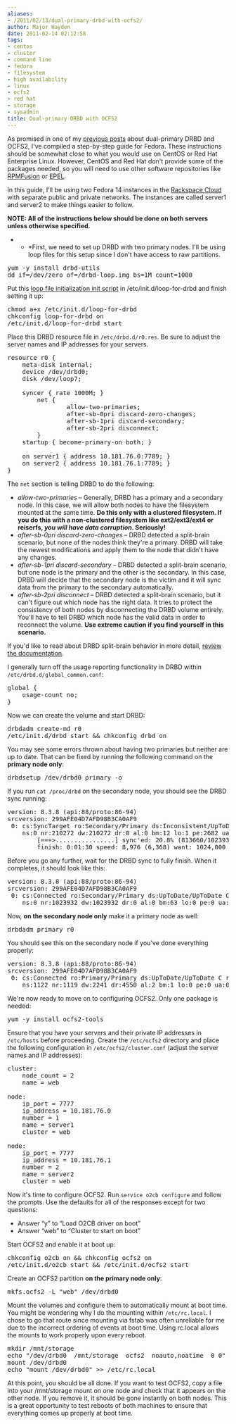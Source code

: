 ```yaml
---
aliases:
- /2011/02/13/dual-primary-drbd-with-ocfs2/
author: Major Hayden
date: 2011-02-14 02:12:58
tags:
- centos
- cluster
- command line
- fedora
- filesystem
- high availability
- linux
- ocfs2
- red hat
- storage
- sysadmin
title: Dual-primary DRBD with OCFS2
---
```


As promised in one of my [previous posts][1] about dual-primary DRBD and OCFS2, I've compiled a step-by-step guide for Fedora. These instructions should be somewhat close to what you would use on CentOS or Red Hat Enterprise Linux. However, CentOS and Red Hat don't provide some of the packages needed, so you will need to use other software repositories like [RPMFusion][2] or [EPEL][3].

In this guide, I'll be using two Fedora 14 instances in the [Rackspace Cloud][4] with separate public and private networks. The instances are called server1 and server2 to make things easier to follow.

**NOTE: All of the instructions below should be done on both servers unless otherwise specified.**

* * *First, we need to set up DRBD with two primary nodes. I'll be using loop files for this setup since I don't have access to raw partitions.</p>

<pre lang="html">yum -y install drbd-utils
dd if=/dev/zero of=/drbd-loop.img bs=1M count=1000
</pre>

Put this [loop file initialization init script][5] in /etc/init.d/loop-for-drbd and finish setting it up:

<pre lang="html">chmod a+x /etc/init.d/loop-for-drbd
chkconfig loop-for-drbd on
/etc/init.d/loop-for-drbd start
</pre>

Place this DRBD resource file in `/etc/drbd.d/r0.res`. Be sure to adjust the server names and IP addresses for your servers.

<pre lang="html">resource r0 {
	meta-disk internal;
	device /dev/drbd0;
	disk /dev/loop7;

	syncer { rate 1000M; }
        net {
                allow-two-primaries;
                after-sb-0pri discard-zero-changes;
                after-sb-1pri discard-secondary;
                after-sb-2pri disconnect;
        }
	startup { become-primary-on both; }

	on server1 { address 10.181.76.0:7789; }
	on server2 { address 10.181.76.1:7789; }
}
</pre>

The `net` section is telling DRBD to do the following:

  * _allow-two-primaries_ &#8211; Generally, DRBD has a primary and a secondary node. In this case, we will allow both nodes to have the filesystem mounted at the same time. **Do this only with a clustered filesystem. If you do this with a non-clustered filesystem like ext2/ext3/ext4 or reiserfs, _you will have data corruption_. Seriously!**
  * _after-sb-0pri discard-zero-changes_ &#8211; DRBD detected a split-brain scenario, but none of the nodes think they're a primary. DRBD will take the newest modifications and apply them to the node that didn't have any changes.
  * _after-sb-1pri discard-secondary_ &#8211; DRBD detected a split-brain scenario, but one node is the primary and the other is the secondary. In this case, DRBD will decide that the secondary node is the victim and it will sync data from the primary to the secondary automatically.
  * _after-sb-2pri disconnect_ &#8211; DRBD detected a split-brain scenario, but it can't figure out which node has the right data. It tries to protect the consistency of both nodes by disconnecting the DRBD volume entirely. You'll have to tell DRBD which node has the valid data in order to reconnect the volume. **Use extreme caution if you find yourself in this scenario.**

If you'd like to read about DRBD split-brain behavior in more detail, [review the documentation][6].

I generally turn off the usage reporting functionality in DRBD within `/etc/drbd.d/global_common.conf`:

<pre lang="html">global {
	usage-count no;
}
</pre>

Now we can create the volume and start DRBD:

<pre lang="html">drbdadm create-md r0
/etc/init.d/drbd start && chkconfig drbd on
</pre>

You may see some errors thrown about having two primaries but neither are up to date. That can be fixed by running the following command on the **primary node only**:

<pre lang="html">drbdsetup /dev/drbd0 primary -o</pre>

If you run `cat /proc/drbd` on the secondary node, you should see the DRBD sync running:

<pre lang="html">version: 8.3.8 (api:88/proto:86-94)
srcversion: 299AFE04D7AFD98B3CA0AF9
 0: cs:SyncTarget ro:Secondary/Primary ds:Inconsistent/UpToDate C r----
    ns:0 nr:210272 dw:210272 dr:0 al:0 bm:12 lo:1 pe:2682 ua:0 ap:0 ep:1 wo:b oos:813660
        [===>................] sync'ed: 20.8% (813660/1023932)K queue_delay: 0.0 ms
        finish: 0:01:30 speed: 8,976 (6,368) want: 1024,000 K/sec
</pre>

Before you go any further, wait for the DRBD sync to fully finish. When it completes, it should look like this:

<pre lang="html">version: 8.3.8 (api:88/proto:86-94)
srcversion: 299AFE04D7AFD98B3CA0AF9
 0: cs:Connected ro:Secondary/Primary ds:UpToDate/UpToDate C r----
    ns:0 nr:1023932 dw:1023932 dr:0 al:0 bm:63 lo:0 pe:0 ua:0 ap:0 ep:1 wo:b oos:0
</pre>

Now, **on the secondary node only** make it a primary node as well:

<pre lang="html">drbdadm primary r0</pre>

You should see this on the secondary node if you've done everything properly:

<pre lang="html">version: 8.3.8 (api:88/proto:86-94)
srcversion: 299AFE04D7AFD98B3CA0AF9
 0: cs:Connected ro:Primary/Primary ds:UpToDate/UpToDate C r----
    ns:1122 nr:1119 dw:2241 dr:4550 al:2 bm:1 lo:0 pe:0 ua:0 ap:0 ep:1 wo:b oos:0
</pre>

We're now ready to move on to configuring OCFS2. Only one package is needed:

<pre lang="html">yum -y install ocfs2-tools</pre>

Ensure that you have your servers and their private IP addresses in `/etc/hosts` before proceeding. Create the `/etc/ocfs2` directory and place the following configuration in `/etc/ocfs2/cluster.conf` (adjust the server names and IP addresses):

<pre lang="html">cluster:
	node_count = 2
	name = web

node:
	ip_port = 7777
	ip_address = 10.181.76.0
	number = 1
	name = server1
	cluster = web

node:
	ip_port = 7777
	ip_address = 10.181.76.1
	number = 2
	name = server2
	cluster = web
</pre>

Now it's time to configure OCFS2. Run `service o2cb configure` and follow the prompts. Use the defaults for all of the responses except for two questions:

  * Answer &#8220;y&#8221; to &#8220;Load O2CB driver on boot&#8221;
  * Answer &#8220;web&#8221; to &#8220;Cluster to start on boot&#8221;

Start OCFS2 and enable it at boot up:

<pre lang="html">chkconfig o2cb on && chkconfig ocfs2 on
/etc/init.d/o2cb start && /etc/init.d/ocfs2 start
</pre>

Create an OCFS2 partition **on the primary node only**:

<pre lang="html">mkfs.ocfs2 -L "web" /dev/drbd0</pre>

Mount the volumes and configure them to automatically mount at boot time. You might be wondering why I do the mounting within `/etc/rc.local`. I chose to go that route since mounting via fstab was often unreliable for me due to the incorrect ordering of events at boot time. Using rc.local allows the mounts to work properly upon every reboot.

<pre lang="html">mkdir /mnt/storage
echo "/dev/drbd0  /mnt/storage  ocfs2  noauto,noatime  0 0" >> /etc/fstab
mount /dev/drbd0
echo "mount /dev/drbd0" >> /etc/rc.local
</pre>

At this point, you should be all done. If you want to test OCFS2, copy a file into your /mnt/storage mount on one node and check that it appears on the other node. If you remove it, it should be gone instantly on both nodes. This is a great opportunity to test reboots of both machines to ensure that everything comes up properly at boot time.

 [1]: /2010/12/02/keep-web-servers-in-sync-with-drbd-and-ocfs2/
 [2]: http://rpmfusion.org/
 [3]: http://fedoraproject.org/wiki/EPEL
 [4]: http://rackspacecloud.com/
 [5]: /wp-content/uploads/2011/02/loop-for-drbd.txt
 [6]: http://www.drbd.org/users-guide/s-configure-split-brain-behavior.html